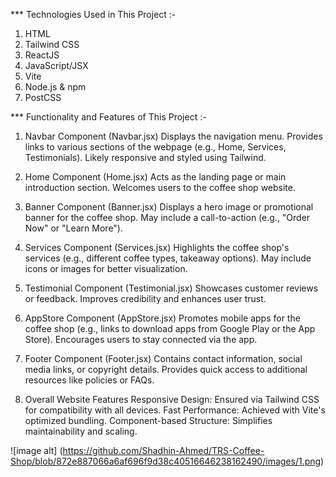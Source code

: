 *** Technologies Used in This Project :-

1. HTML
2. Tailwind CSS
3. ReactJS
4. JavaScript/JSX
5. Vite
6. Node.js & npm
7. PostCSS


*** Functionality and Features of This Project :-

1. Navbar Component (Navbar.jsx)
Displays the navigation menu.
Provides links to various sections of the webpage (e.g., Home, Services, Testimonials).
Likely responsive and styled using Tailwind.

2. Home Component (Home.jsx)
Acts as the landing page or main introduction section.
Welcomes users to the coffee shop website.

3. Banner Component (Banner.jsx)
Displays a hero image or promotional banner for the coffee shop.
May include a call-to-action (e.g., "Order Now" or "Learn More").

4. Services Component (Services.jsx)
Highlights the coffee shop's services (e.g., different coffee types, takeaway options).
May include icons or images for better visualization.

5. Testimonial Component (Testimonial.jsx)
Showcases customer reviews or feedback.
Improves credibility and enhances user trust.

6. AppStore Component (AppStore.jsx)
Promotes mobile apps for the coffee shop (e.g., links to download apps from Google Play or the App Store).
Encourages users to stay connected via the app.

7. Footer Component (Footer.jsx)
Contains contact information, social media links, or copyright details.
Provides quick access to additional resources like policies or FAQs.

8. Overall Website Features
Responsive Design: Ensured via Tailwind CSS for compatibility with all devices.
Fast Performance: Achieved with Vite's optimized bundling.
Component-based Structure: Simplifies maintainability and scaling.


![image alt] (https://github.com/Shadhin-Ahmed/TRS-Coffee-Shop/blob/872e887066a6af696f9d38c40516646238162490/images/1.png)


